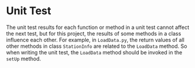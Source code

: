 # Unit Test

The unit test results for each function or method in a unit test cannot affect the next test, but for this project, the results of some methods in a class influence each other. For example, in `LoadData.py`, the return values of all other methods in class `StationInfo` are related to the `LoadData` method. So when writing the unit test, the `LoadData` method should be invoked in the `setUp` method.
